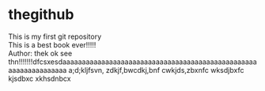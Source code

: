 # thegithub
This is my first git repository
<br/>
This is a best book ever!!!!!
<br/>
Author: thek
ok see thn!!!!!!!dfcsxesdaaaaaaaaaaaaaaaaaaaaaaaaaaaaaaaaaaaaaaaaaaaaaaaaaaaaaaaaaaaaaaaaa
a;d;kljfsvn, zdkjf,bwcdkj,bnf cwkjds,zbxnfc wksdjbxfc kjsdbxc xkhsdnbcx 
